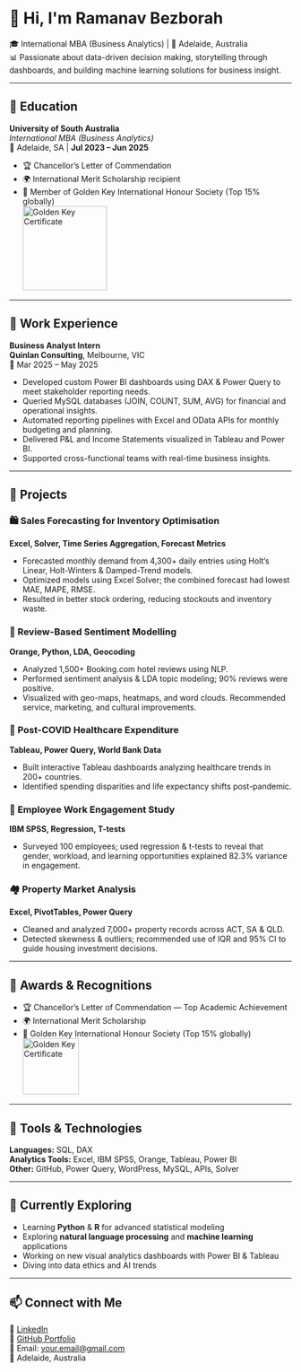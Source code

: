 # 👋 Hi, I'm Ramanav Bezborah

🎓 International MBA (Business Analytics) | 📍 Adelaide, Australia  
📊 Passionate about data-driven decision making, storytelling through dashboards, and building machine learning solutions for business insight.

---

## 📘 Education

**University of South Australia**  
*International MBA (Business Analytics)*  
📍 Adelaide, SA | **Jul 2023 – Jun 2025**  
- 🏆 Chancellor’s Letter of Commendation  
- 🌍 International Merit Scholarship recipient  
- 🌟 Member of Golden Key International Honour Society (Top 15% globally)  
  <a target="_blank" href="https://golden-key-international-honou.verified.cv/en/verify/84039677870995">
    <img src="https://storage.googleapis.com/verified-storage/cert/84039677870995.png" alt="Golden Key Certificate" height="150">
  </a>

---

## 💼 Work Experience

**Business Analyst Intern**  
**Quinlan Consulting**, Melbourne, VIC  
📅 Mar 2025 – May 2025  
- Developed custom Power BI dashboards using DAX & Power Query to meet stakeholder reporting needs.  
- Queried MySQL databases (JOIN, COUNT, SUM, AVG) for financial and operational insights.  
- Automated reporting pipelines with Excel and OData APIs for monthly budgeting and planning.  
- Delivered P&L and Income Statements visualized in Tableau and Power BI.  
- Supported cross-functional teams with real-time business insights.

---

## 🚀 Projects

### 🛍️ Sales Forecasting for Inventory Optimisation  
**Excel, Solver, Time Series Aggregation, Forecast Metrics**  
- Forecasted monthly demand from 4,300+ daily entries using Holt’s Linear, Holt-Winters & Damped-Trend models.  
- Optimized models using Excel Solver; the combined forecast had lowest MAE, MAPE, RMSE.  
- Resulted in better stock ordering, reducing stockouts and inventory waste.

### 🏨 Review-Based Sentiment Modelling  
**Orange, Python, LDA, Geocoding**  
- Analyzed 1,500+ Booking.com hotel reviews using NLP.  
- Performed sentiment analysis & LDA topic modeling; 90% reviews were positive.  
- Visualized with geo-maps, heatmaps, and word clouds. Recommended service, marketing, and cultural improvements.

### 🏥 Post-COVID Healthcare Expenditure  
**Tableau, Power Query, World Bank Data**  
- Built interactive Tableau dashboards analyzing healthcare trends in 200+ countries.  
- Identified spending disparities and life expectancy shifts post-pandemic.

### 🧠 Employee Work Engagement Study  
**IBM SPSS, Regression, T-tests**  
- Surveyed 100 employees; used regression & t-tests to reveal that gender, workload, and learning opportunities explained 82.3% variance in engagement.

### 🏘️ Property Market Analysis  
**Excel, PivotTables, Power Query**  
- Cleaned and analyzed 7,000+ property records across ACT, SA & QLD.  
- Detected skewness & outliers; recommended use of IQR and 95% CI to guide housing investment decisions.

---

## 🏅 Awards & Recognitions

- 🏆 Chancellor’s Letter of Commendation — Top Academic Achievement  
- 🌍 International Merit Scholarship  
- 🌟 Golden Key International Honour Society (Top 15% globally)  
  <a target="_blank" href="https://golden-key-international-honou.verified.cv/en/verify/84039677870995">
    <img src="https://storage.googleapis.com/verified-storage/cert/84039677870995.png" alt="Golden Key Certificate" height="100">
  </a>

---

## 🔧 Tools & Technologies

**Languages:** SQL, DAX  
**Analytics Tools:** Excel, IBM SPSS, Orange, Tableau, Power BI  
**Other:** GitHub, Power Query, WordPress, MySQL, APIs, Solver

---

## 🌱 Currently Exploring
- Learning **Python** & **R** for advanced statistical modeling  
- Exploring **natural language processing** and **machine learning** applications  
- Working on new visual analytics dashboards with Power BI & Tableau  
- Diving into data ethics and AI trends

---

## 📫 Connect with Me

🔗 [LinkedIn](https://www.linkedin.com/in/your-link-here)  
🐙 [GitHub Portfolio](https://github.com/ramanavbezborah)  
📧 Email: your.email@gmail.com  
📍 Adelaide, Australia

